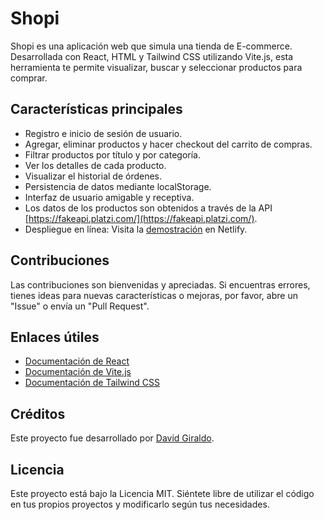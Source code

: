 # Shopi

Shopi es una aplicación web que simula una tienda de E-commerce. Desarrollada con React, HTML y Tailwind CSS utilizando Vite.js, esta herramienta te permite visualizar, buscar y seleccionar productos para comprar.

## Características principales

- Registro e inicio de sesión de usuario.
- Agregar, eliminar productos y hacer checkout del carrito de compras.
- Filtrar productos por título y por categoría.
- Ver los detalles de cada producto.
- Visualizar el historial de órdenes.
- Persistencia de datos mediante localStorage.
- Interfaz de usuario amigable y receptiva.
- Los datos de los productos son obtenidos a través de la API [https://fakeapi.platzi.com/](https://fakeapi.platzi.com/).
- Despliegue en línea: Visita la [demostración](https://degiraldod-shopi.netlify.app/) en Netlify.

## Contribuciones

Las contribuciones son bienvenidas y apreciadas. Si encuentras errores, tienes ideas para nuevas características o mejoras, por favor, abre un "Issue" o envía un "Pull Request". 

## Enlaces útiles

- [Documentación de React](https://reactjs.org/docs/getting-started.html)
- [Documentación de Vite.js](https://vitejs.dev/)
- [Documentación de Tailwind CSS](https://tailwindcss.com/docs)

## Créditos

Este proyecto fue desarrollado por [David Giraldo](https://github.com/DavidEGiraldo).

## Licencia

Este proyecto está bajo la Licencia MIT. Siéntete libre de utilizar el código en tus propios proyectos y modificarlo según tus necesidades.
